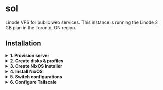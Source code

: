 # sol

Linode VPS for public web services. This instance is running the Linode 2 GB plan in the Toronto, ON region.

## Installation

<details>

<summary><b>1. Provision server</b></summary>

Create new server named `sol` via [Linode dashboard](https://cloud.linode.com/linodes). Also, ensure the `linode-cli` command is available and logged in on the other computer. Run the command a provide a [Personal Access Token](https://cloud.linode.com/profile/tokens) if prompted.

```bash
linode-cli
```

</details>
<details>

<summary><b>2. Create disks & profiles</b></summary>

We need to install the [min](https://github.com/suderman/nixos/tree/main/configurations/min) configuration as a starting point. Using the other computer, run the [linode.sh](https://github.com/suderman/nixos/blob/main/configurations/min/linode.sh) script found in this repo:

```bash
/etc/nixos/configurations/min/linode.sh
```

Choose the `00000000_sol` linode from the menu and follow the wizard. After confirmation, it will power off the chosen linode, destroy any existing disks & configurations, and create the following:

### Four disks under Storage tab:

| Label  | Type    | Size  | Device   |
| ------ | ------- | ----- | -------- |
| iso    | ext4    | 1024M | /dev/sdd |
| root   | ext4    | 1024M | /dev/sda |
| swap   | swap    | 2048M | /dev/sdb |
| nix    | raw     | -     | /dev/sdc |


### Two configuration profiles under Configurations tab:

| Label     | Kernel      | /dev/sda | /dev/sdb | /dev/sdc | /dev/sdd | Root Device |
| --------- | ----------- | -------- | -------- | -------- | -------- | ----------- |
| installer | Direct Disk | root     | swap     | nix      | iso      | /dev/sdd    |
| nixos     | GRUB 2      | root     | swap     | nix      | -        | /dev/sda    |

*All Filesystem/Boot Helpers disabled!*

</details>
<details>

<summary><b>3. Create NixOS installer</b></summary>

Next, the wizard will launch a Weblish console with the Linode booted in Rescue mode. Paste the following into the console to [download](https://nixos.org/download.html) the latest NixOS ISO and write it to `/dev/sdd`:

```bash
# https://nixos.org/download.html
iso=https://channels.nixos.org/nixos-22.11/latest-nixos-minimal-x86_64-linux.iso

# Download the ISO, write it to the installer disk, and verify the checksum:
curl -L $iso | tee >(dd of=/dev/sdd) | sha256sum
```

When finished, type `y` on the other computer to continue.

</details>
<details>

<summary><b>4. Install NixOS</b></summary>

Next, the wizard will launch a Glish console with the Linode booted using the `installer` profile. First type `sudo -s` into the console, and then paste the following bash command:

```bash
sudo -s
bash <(curl -sL https://github.com/suderman/nixos/raw/main/configurations/min/install.sh) LINODE
```

When finished, type `y` on the other computer to continue.

</details>
<details>

<summary><b>5. Switch configurations</b></summary>

Next, the wizard will launch a Weblish console with the Linode booted using the `nixos` profile. Login as a regular user (with matching password).

On the other computer, the repo's secrets will be updated with Linode's public key and all the secrets rekeyed. Commit these changes and `git push`:

```bash
 cd /etc/nixos
 git commit -m rekey
 git push
```

On the Linode Weblish console, `git pull` changes in this repo and run the `nixos-rebuild switch` command. Then exit and login again.

```bash
 cd /etc/nixos
 git pull
 sudo nixos-rebuild switch
 exit
```

Head back into `/etc/nixos` repo and move the generated `hardware-configuration.nix` into this configuration's directory. Then `git restore` the [min](https://github.com/suderman/nixos/tree/main/configurations/min) configuration to how it was before. Finally, run `nixos-rebuild switch` to change into this configuration:

```bash
cd /etc/nixos
mv -f configurations/min/hardware-configuration.nix configurations/sol/hardware-configuration.nix
git restore configurations/min

# Finally!
sudo nixos-rebuild switch --flake /etc/nixos#sol
```

Reboot to ensure everything worked. Commit the generated `hardware-configuration.nix` and `git push` to the repo.

</details>
<details>

<summary><b>6. Configure Tailscale</b></summary>

If this machine previously existed in the Tailnet, first login to [Tailscale](https://login.tailscale.com/admin/machines) and remove the old entry. Then enter the following commands to login to Tailscale and update our DNS records:

```bash
sudo tailscale up
sudo systemctl start tailscale-dns
```
</details>
